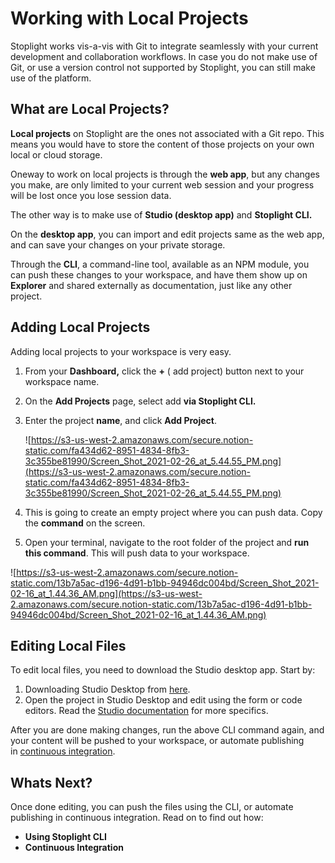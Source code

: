 # Working with Local Projects

Stoplight works vis-a-vis with Git to integrate seamlessly with your current development and collaboration workflows. In case you do not make use of Git, or use a version control not supported by Stoplight, you can still make use of the platform. 

## **What are Local Projects?**

**Local projects** on Stoplight are the ones not associated with a Git repo. This means you would have to store the content of those projects on your own local or cloud storage. 

Oneway to work on local projects is through the **web app**, but any changes you make, are only limited to your current web session and your progress will be lost once you lose session data. 

The other way is to make use of **Studio (desktop app)** and **Stoplight CLI.** 

On the **desktop app**, you can import and edit projects same as the web app, and can save your changes on your private storage. 

Through the **CLI**, a command-line tool, available as an NPM module, you can push these changes to your workspace, and have them show up on **Explorer** and shared externally as documentation, just like any other project. 

## **Adding Local Projects**

Adding local projects to your workspace is very easy. 

1. From your **Dashboard,** click the **+** ( add project) button next to your workspace name. 
2. On the **Add Projects** page, select add **via Stoplight CLI.**
3. Enter the project **name**, and click **Add Project**. 
    
    ![https://s3-us-west-2.amazonaws.com/secure.notion-static.com/fa434d62-8951-4834-8fb3-3c355be81990/Screen_Shot_2021-02-26_at_5.44.55_PM.png](https://s3-us-west-2.amazonaws.com/secure.notion-static.com/fa434d62-8951-4834-8fb3-3c355be81990/Screen_Shot_2021-02-26_at_5.44.55_PM.png)
    

4. This is going to create an empty project where you can push data. Copy the **command** on the screen.

5. Open your terminal, navigate to the root folder of the project and **run this command**. This will push data to your workspace. 

![https://s3-us-west-2.amazonaws.com/secure.notion-static.com/13b7a5ac-d196-4d91-b1bb-94946dc004bd/Screen_Shot_2021-02-16_at_1.44.36_AM.png](https://s3-us-west-2.amazonaws.com/secure.notion-static.com/13b7a5ac-d196-4d91-b1bb-94946dc004bd/Screen_Shot_2021-02-16_at_1.44.36_AM.png)

## **Editing Local Files**

To edit local files, you need to download the Studio desktop app. Start by:

1. Downloading Studio Desktop from [here](https://stoplight.io/studio/).
2. Open the project in Studio Desktop and edit using the form or code editors. Read the [Studio documentation](https://meta.stoplight.io/docs/studio/) for more specifics.

After you are done making changes, run the above CLI command again, and your content will be pushed to your workspace, or automate publishing in [continuous integration](https://meta.stoplight.io/docs/platform/2.-workspaces/g.automating-publishing.md#continous-integration).

## Whats Next?

Once done editing, you can push the files using the CLI, or automate publishing in continuous integration. Read on to find out how: 

- **Using Stoplight CLI**
- **Continuous Integration**